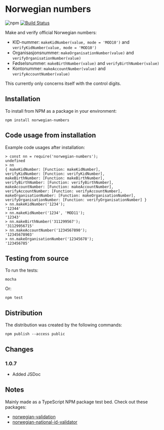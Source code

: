 # Norwegian numbers

![npm](https://img.shields.io/npm/v/norwegian-numbers.svg) [![Build Status](https://travis-ci.com/Ondkloss/norwegian-numbers.js.svg?branch=master)](https://travis-ci.com/Ondkloss/norwegian-numbers.js)

Make and verify official Norwegian numbers:

* KID-nummer: `makeKidNumber(value, mode = 'MOD10')` and `verifyKidNumber(value, mode = 'MOD10')`
* Organisasjonsnummer: `makeOrganisationNumber(value)` and `verifyOrganisationNumber(value)`
* Fødselsnummer: `makeBirthNumber(value)` and `verifyBirthNumber(value)`
* Kontonummer: `makeAccountNumber(value)` and `verifyAccountNumber(value)`

This currently only concerns itself with the control digits.

## Installation

To install from NPM as a package in your environment:

    npm install norwegian-numbers

## Code usage from installation

Example code usages after installation:

    > const nn = require('norwegian-numbers');
    undefined
    > nn
    { makeKidNumber: [Function: makeKidNumber],
    verifyKidNumber: [Function: verifyKidNumber],
    makeBirthNumber: [Function: makeBirthNumber],
    verifyBirthNumber: [Function: verifyBirthNumber],
    makeAccountNumber: [Function: makeAccountNumber],
    verifyAccountNumber: [Function: verifyAccountNumber],
    makeOrganisationNumber: [Function: makeOrganisationNumber],
    verifyOrganisationNumber: [Function: verifyOrganisationNumber] }
    > nn.makeKidNumber('1234');
    '12344'
    > nn.makeKidNumber('1234', 'MOD11');
    '12343'
    > nn.makeBirthNumber('311299567');
    '31129956715'
    > nn.makeAccountNumber('1234567890');
    '12345678903'
    > nn.makeOrganisationNumber('12345678');
    '123456785'

## Testing from source

To run the tests:

    mocha

Or:

    npm test

## Distribution

The distribution was created by the following commands:

    npm publish --access public

## Changes

### 1.0.7

* Added JSDoc

## Notes

Mainly made as a TypeScript NPM package test bed. Check out these packages:
* [norwegian-validation](https://www.npmjs.com/package/norwegian-validation)
* [norwegian-national-id-validator](https://www.npmjs.com/package/norwegian-national-id-validator)
